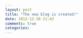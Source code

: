```yaml
---
layout: post
title: "The new blog is created!"
date: 2012-12-30 21:43
comments: true
categories: 
---
```

